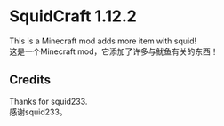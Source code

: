 # SquidCraft 1.12.2

This is a Minecraft mod adds more item with squid!  
这是一个Minecraft mod，它添加了许多与鱿鱼有关的东西！

## Credits

Thanks for squid233.  
感谢squid233。